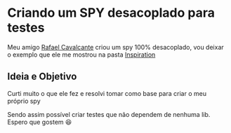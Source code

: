 # Criando um SPY desacoplado para testes

Meu amigo [Rafael Cavalcante](https://www.linkedin.com/in/rafael-cavalcantee) criou um spy 100% desacoplado, vou deixar o exemplo que ele me mostrou na pasta [Inspiration](./inspiration)

## Ideia e Objetivo

Curti muito o que ele fez e resolvi tomar como base para criar o meu próprio spy

Sendo assim possível criar testes que não dependem de nenhuma lib. Espero que gostem 😆
